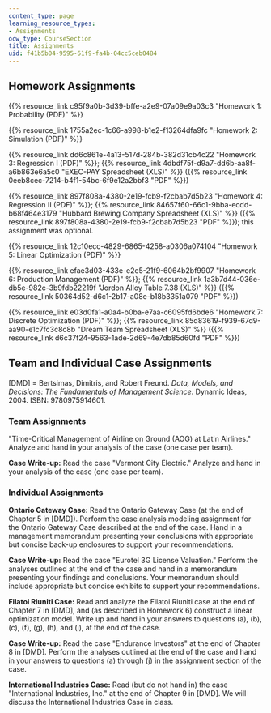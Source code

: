 ```yaml
---
content_type: page
learning_resource_types:
- Assignments
ocw_type: CourseSection
title: Assignments
uid: f41b5b04-9595-61f9-fa4b-04cc5ceb0484
---
```


Homework Assignments
--------------------

{{% resource_link c95f9a0b-3d39-bffe-a2e9-07a09e9a03c3 "Homework 1: Probability (PDF)" %}}

{{% resource_link 1755a2ec-1c66-a998-b1e2-f13264dfa9fc "Homework 2: Simulation (PDF)" %}}

{{% resource_link dd6c861e-4a13-517d-284b-382d31cb4c22 "Homework 3: Regression I (PDF)" %}}; {{% resource_link 4dbdf75f-d9a7-dd6b-aa8f-a6b863e6a5c0 "EXEC-PAY Spreadsheet (XLS)" %}} ({{% resource_link 0eeb8cec-7214-b4f1-54bc-6f9e12a2bbf3 "PDF" %}})

{{% resource_link 897f808a-4380-2e19-fcb9-f2cbab7d5b23 "Homework 4: Regression II (PDF)" %}}; {{% resource_link 84657f60-66c1-9bba-ecdd-b68f464e3179 "Hubbard Brewing Company Spreadsheet (XLS)" %}} ({{% resource_link 897f808a-4380-2e19-fcb9-f2cbab7d5b23 "PDF" %}}); this assignment was optional.

{{% resource_link 12c10ecc-4829-6865-4258-a0306a074104 "Homework 5: Linear Optimization (PDF)" %}}

{{% resource_link efae3d03-433e-e2e5-21f9-6064b2bf9907 "Homework 6: Production Management (PDF)" %}}; {{% resource_link 1a3b7d44-036e-db5e-982c-3b9fdb22219f "Jordon Alloy Table 7.38 (XLS)" %}} ({{% resource_link 50364d52-d6c1-2b17-a08e-b18b3351a079 "PDF" %}})

{{% resource_link e03d0fa1-a0a4-b0ba-e7aa-c6095fd6bde6 "Homework 7: Discrete Optimization (PDF)" %}}; {{% resource_link 85d83619-f939-67d9-aa90-e1c7fc3c8c8b "Dream Team Spreadsheet (XLS)" %}} ({{% resource_link d6c37f24-9563-1ade-2d69-4e7db85d60fd "PDF" %}})

Team and Individual Case Assignments
------------------------------------

\[DMD\] = Bertsimas, Dimitris, and Robert Freund. _Data, Models, and Decisions: The Fundamentals of Management Science_. Dynamic Ideas, 2004. ISBN: 9780975914601.

### Team Assignments

"Time-Critical Management of Airline on Ground (AOG) at Latin Airlines." Analyze and hand in your analysis of the case (one case per team).

**Case Write-up:** Read the case "Vermont City Electric." Analyze and hand in your analysis of the case (one case per team).

### Individual Assignments

**Ontario Gateway Case:** Read the Ontario Gateway Case (at the end of Chapter 5 in \[DMD\]). Perform the case analysis modeling assignment for the Ontario Gateway Case described at the end of the case. Hand in a management memorandum presenting your conclusions with appropriate but concise back-up enclosures to support your recommendations.

**Case Write-up:** Read the case "Eurotel 3G License Valuation." Perform the analyses outlined at the end of the case and hand in a memorandum presenting your findings and conclusions. Your memorandum should include appropriate but concise exhibits to support your recommendations.

**Filatoi Riuniti Case:** Read and analyze the Filatoi Riuniti case at the end of Chapter 7 in \[DMD\], and (as described in Homework 6) construct a linear optimization model. Write up and hand in your answers to questions (a), (b), (c), (f), (g), (h), and (i), at the end of the case.

**Case Write-up:** Read the case "Endurance Investors" at the end of Chapter 8 in \[DMD\]. Perform the analyses outlined at the end of the case and hand in your answers to questions (a) through (j) in the assignment section of the case.

**International Industries Case:** Read (but do not hand in) the case "International Industries, Inc." at the end of Chapter 9 in \[DMD\]. We will discuss the International Industries Case in class.